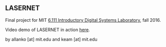 ## LASERNET

Final project for MIT [6.111 Introductory Digital Systems Laboratory](http://web.mit.edu/6.111/www/f2016/), fall 2016.

Video demo of LASERNET in action [here](https://www.youtube.com/watch?v=AM9uxJAMKng&).

by allanko [at] mit.edu and keam [at] mit.edu